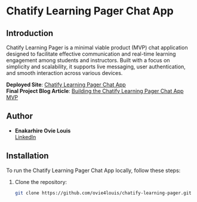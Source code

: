 # Chatify Learning Pager Chat App

## Introduction

Chatify Learning Pager is a minimal viable product (MVP) chat application designed to facilitate effective communication and real-time learning engagement among students and instructors. Built with a focus on simplicity and scalability, it supports live messaging, user authentication, and smooth interaction across various devices.

**Deployed Site**: [Chatify Learning Pager Chat App](http://localhost:3000/login)  
**Final Project Blog Article**: [Building the Chatify Learning Pager Chat App MVP](https://your-blog-link.com)

## Author

- **Enakarhire Ovie Louis**  
  [LinkedIn](https://www.linkedin.com/in/enakarhire-louis-ovie-b6b832156)

## Installation

To run the Chatify Learning Pager Chat App locally, follow these steps:

1. Clone the repository:
   ```bash
   git clone https://github.com/ovie4louis/chatify-learning-pager.git
   ```
